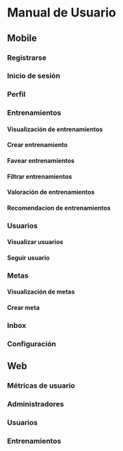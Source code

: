 # Manual de Usuario

## Mobile

### Registrarse

### Inicio de sesión

### Perfil

### Entrenamientos

#### Visualización de entrenamientos

#### Crear entrenamiento

#### Favear entrenamientos

#### Filtrar entrenamientos

#### Valoración de entrenamientos

#### Recomendacion de entrenamientos

### Usuarios

#### Visualizar usuarios

#### Seguir usuario

### Metas

#### Visualización de metas

#### Crear meta 

### Inbox

### Configuración 

## Web

### Métricas de usuario

### Administradores

### Usuarios

### Entrenamientos 


